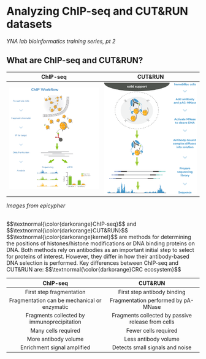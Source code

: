 # **Analyzing ChIP-seq and CUT&RUN datasets**
*YNA lab bioinformatics training series, pt 2*



## What are ChIP-seq and CUT&RUN?

ChIP-seq             |  CUT&RUN
:-------------------------:|:-------------------------:
![ChIP-seq basic steps](https://github.com/mmahlke/YNAlab_Bioinformatics_training_pt2_ChIP_and_CR/blob/main/ChIP-blog-figure-1.jpg)  |  ![CUT&RUN basic steps](https://github.com/mmahlke/YNAlab_Bioinformatics_training_pt2_ChIP_and_CR/blob/main/cut-run-blog-figure-1.png)

*Images from epicypher*

<br />
$$\textnormal{\color{darkorange}ChIP-seq}$$ and $$\textnormal{\color{darkorange}CUT&RUN}$$ $$\textnormal{\color{darkorange}kernel}$$ are methods for determining the positions of histones/histone modifications or DNA binding proteins on DNA. Both methods rely on antibodies as an important initial step to select for proteins of interest. However, they differ in how their antibody-based DNA selection is performed. Key differences between ChIP-seq and CUT&RUN are: $$\textnormal{\color{darkorange}CRC ecosystem}$$

<div align="center">
  
ChIP-seq             |  CUT&RUN
:-------------------------:|:-------------------------:
First step fragmentation | First step antibody binding
Fragmentation can be mechanical or enzymatic | Fragmentation performed by pA-MNase
Fragments collected by immunoprecipitation | Fragments collected by passive release from cells
Many cells required | Fewer cells required
More antibody volume | Less antibody volume
Enrichment signal amplified | Detects small signals and noise

</div>
